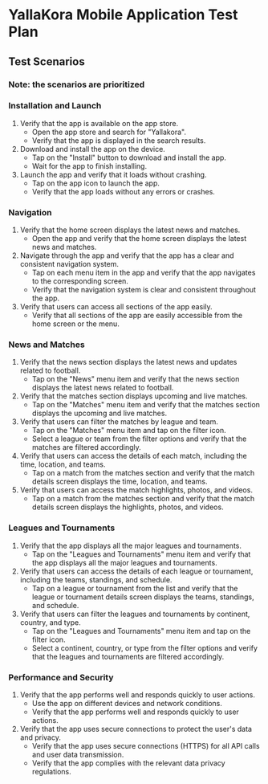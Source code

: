 # YallaKora Mobile Application Test Plan

## Test Scenarios
### Note: the scenarios are prioritized

### Installation and Launch
1. Verify that the app is available on the app store.
   - Open the app store and search for "Yallakora".
   - Verify that the app is displayed in the search results.
2. Download and install the app on the device.
   - Tap on the "Install" button to download and install the app.
   - Wait for the app to finish installing.
3. Launch the app and verify that it loads without crashing.
   - Tap on the app icon to launch the app.
   - Verify that the app loads without any errors or crashes.

### Navigation
1. Verify that the home screen displays the latest news and matches.
   - Open the app and verify that the home screen displays the latest news and matches.
2. Navigate through the app and verify that the app has a clear and consistent navigation system.
   - Tap on each menu item in the app and verify that the app navigates to the corresponding screen.
   - Verify that the navigation system is clear and consistent throughout the app.
3. Verify that users can access all sections of the app easily.
   - Verify that all sections of the app are easily accessible from the home screen or the menu.

### News and Matches
1. Verify that the news section displays the latest news and updates related to football.
   - Tap on the "News" menu item and verify that the news section displays the latest news related to football.
2. Verify that the matches section displays upcoming and live matches.
   - Tap on the "Matches" menu item and verify that the matches section displays the upcoming and live matches.
3. Verify that users can filter the matches by league and team.
   - Tap on the "Matches" menu item and tap on the filter icon.
   - Select a league or team from the filter options and verify that the matches are filtered accordingly.
4. Verify that users can access the details of each match, including the time, location, and teams.
   - Tap on a match from the matches section and verify that the match details screen displays the time, location, and teams.
5. Verify that users can access the match highlights, photos, and videos.
   - Tap on a match from the matches section and verify that the match details screen displays the highlights, photos, and videos.

### Leagues and Tournaments
1. Verify that the app displays all the major leagues and tournaments.
   - Tap on the "Leagues and Tournaments" menu item and verify that the app displays all the major leagues and tournaments.
2. Verify that users can access the details of each league or tournament, including the teams, standings, and schedule.
   - Tap on a league or tournament from the list and verify that the league or tournament details screen displays the teams, standings, and schedule.
3. Verify that users can filter the leagues and tournaments by continent, country, and type.
   - Tap on the "Leagues and Tournaments" menu item and tap on the filter icon.
   - Select a continent, country, or type from the filter options and verify that the leagues and tournaments are filtered accordingly.


### Performance and Security
1. Verify that the app performs well and responds quickly to user actions.
   - Use the app on different devices and network conditions.
   - Verify that the app performs well and responds quickly to user actions.
2. Verify that the app uses secure connections to protect the user's data and privacy.
   - Verify that the app uses secure connections (HTTPS) for all API calls and user data transmission.
   - Verify that the app complies with the relevant data privacy regulations.


